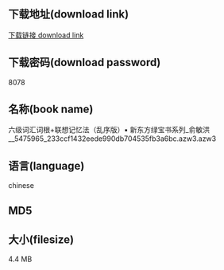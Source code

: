 ## 下载地址(download link)
[下载链接 download link](https://voluble-croquembouche-d321dc.netlify.app/?s=%E5%85%AD%E7%BA%A7%E8%AF%8D%E6%B1%87%E8%AF%8D%E6%A0%B9%2B%E8%81%94%E6%83%B3%E8%AE%B0%E5%BF%86%E6%B3%95%EF%BC%88%E4%B9%B1%E5%BA%8F%E7%89%88%EF%BC%89%E2%96%AA+%E6%96%B0%E4%B8%9C%E6%96%B9%E7%BB%BF%E5%AE%9D%E4%B9%A6%E7%B3%BB%E5%88%97_%E4%BF%9E%E6%95%8F%E6%B4%AA__5475965_233ccf1432eede990db704535fb3a6bc.azw3)

## 下载密码(download password)
8078

## 名称(book name)
六级词汇词根+联想记忆法（乱序版）▪ 新东方绿宝书系列_俞敏洪__5475965_233ccf1432eede990db704535fb3a6bc.azw3.azw3

## 语言(language)
chinese

## MD5


## 大小(filesize)
4.4 MB
